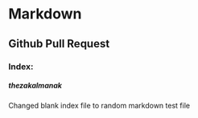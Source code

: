# Markdown
## Github Pull Request
### Index:
##### thezakalmanak
Changed blank index file to random markdown test file
